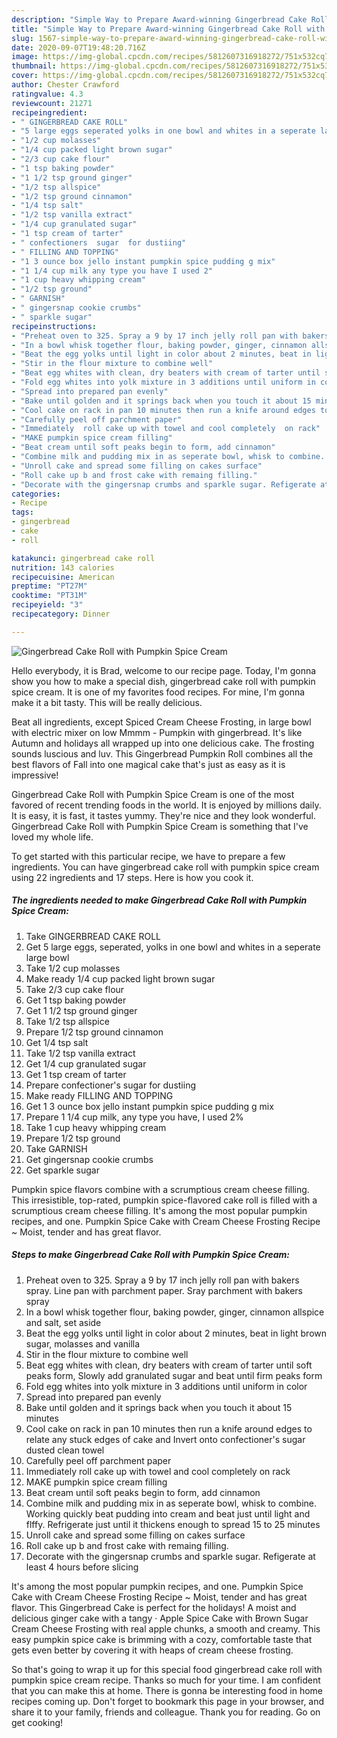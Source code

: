 ```yaml
---
description: "Simple Way to Prepare Award-winning Gingerbread Cake Roll with Pumpkin Spice Cream"
title: "Simple Way to Prepare Award-winning Gingerbread Cake Roll with Pumpkin Spice Cream"
slug: 1567-simple-way-to-prepare-award-winning-gingerbread-cake-roll-with-pumpkin-spice-cream
date: 2020-09-07T19:48:20.716Z
image: https://img-global.cpcdn.com/recipes/5812607316918272/751x532cq70/gingerbread-cake-roll-with-pumpkin-spice-cream-recipe-main-photo.jpg
thumbnail: https://img-global.cpcdn.com/recipes/5812607316918272/751x532cq70/gingerbread-cake-roll-with-pumpkin-spice-cream-recipe-main-photo.jpg
cover: https://img-global.cpcdn.com/recipes/5812607316918272/751x532cq70/gingerbread-cake-roll-with-pumpkin-spice-cream-recipe-main-photo.jpg
author: Chester Crawford
ratingvalue: 4.3
reviewcount: 21271
recipeingredient:
- " GINGERBREAD CAKE ROLL"
- "5 large eggs seperated yolks in one bowl and whites in a seperate large bowl"
- "1/2 cup molasses"
- "1/4 cup packed light brown sugar"
- "2/3 cup cake flour"
- "1 tsp baking powder"
- "1 1/2 tsp ground ginger"
- "1/2 tsp allspice"
- "1/2 tsp ground cinnamon"
- "1/4 tsp salt"
- "1/2 tsp vanilla extract"
- "1/4 cup granulated sugar"
- "1 tsp cream of tarter"
- " confectioners  sugar  for dustiing"
- " FILLING AND TOPPING"
- "1 3 ounce box jello instant pumpkin spice pudding g mix"
- "1 1/4 cup milk any type you have I used 2"
- "1 cup heavy whipping cream"
- "1/2 tsp ground"
- " GARNISH"
- " gingersnap cookie crumbs"
- " sparkle sugar"
recipeinstructions:
- "Preheat oven to 325. Spray a 9 by 17 inch jelly roll pan with bakers spray. Line pan with parchment paper. Sray parchment with bakers spray"
- "In a bowl whisk together flour, baking powder, ginger, cinnamon allspice  and salt, set aside"
- "Beat the egg yolks until light in color about 2 minutes, beat in light brown sugar, molasses and vanilla"
- "Stir in the flour mixture to combine well"
- "Beat egg whites with clean, dry beaters with cream of tarter until soft peaks form, Slowly add granulated sugar and beat until firm peaks form"
- "Fold egg whites into yolk mixture in 3 additions until uniform in color"
- "Spread into prepared pan evenly"
- "Bake until golden and it springs back when you touch it about 15 minutes"
- "Cool cake on rack in pan 10 minutes then run a knife around edges to relate any stuck edges of cake and Invert onto confectioner&#39;s sugar   dusted clean towel"
- "Carefully peel off parchment paper"
- "Immediately  roll cake up with towel and cool completely  on rack"
- "MAKE pumpkin spice cream filling"
- "Beat cream until soft peaks begin to form, add cinnamon"
- "Combine milk and pudding mix in as seperate bowl, whisk to combine. Working quickly beat pudding into cream and beat just until light and flffy. Refrigerate just until it thickens enough to spread 15 to 25 minutes"
- "Unroll cake and spread some filling on cakes surface"
- "Roll cake up b and frost cake with remaing filling."
- "Decorate with the gingersnap crumbs and sparkle sugar. Refigerate at least 4 hours before slicing"
categories:
- Recipe
tags:
- gingerbread
- cake
- roll

katakunci: gingerbread cake roll 
nutrition: 143 calories
recipecuisine: American
preptime: "PT27M"
cooktime: "PT31M"
recipeyield: "3"
recipecategory: Dinner

---
```



![Gingerbread Cake Roll with Pumpkin Spice Cream](https://img-global.cpcdn.com/recipes/5812607316918272/751x532cq70/gingerbread-cake-roll-with-pumpkin-spice-cream-recipe-main-photo.jpg)

Hello everybody, it is Brad, welcome to our recipe page. Today, I'm gonna show you how to make a special dish, gingerbread cake roll with pumpkin spice cream. It is one of my favorites food recipes. For mine, I'm gonna make it a bit tasty. This will be really delicious.

Beat all ingredients, except Spiced Cream Cheese Frosting, in large bowl with electric mixer on low Mmmm - Pumpkin with gingerbread. It&#39;s like Autumn and holidays all wrapped up into one delicious cake. The frosting sounds luscious and luv. This Gingerbread Pumpkin Roll combines all the best flavors of Fall into one magical cake that&#39;s just as easy as it is impressive!

Gingerbread Cake Roll with Pumpkin Spice Cream is one of the most favored of recent trending foods in the world. It is enjoyed by millions daily. It is easy, it is fast, it tastes yummy. They're nice and they look wonderful. Gingerbread Cake Roll with Pumpkin Spice Cream is something that I've loved my whole life.


To get started with this particular recipe, we have to prepare a few ingredients. You can have gingerbread cake roll with pumpkin spice cream using 22 ingredients and 17 steps. Here is how you cook it.

<!--inarticleads1-->

##### The ingredients needed to make Gingerbread Cake Roll with Pumpkin Spice Cream:

1. Take  GINGERBREAD CAKE ROLL
1. Get 5 large eggs, seperated, yolks in one bowl and whites in a seperate large bowl
1. Take 1/2 cup molasses
1. Make ready 1/4 cup packed light brown sugar
1. Take 2/3 cup cake flour
1. Get 1 tsp baking powder
1. Get 1 1/2 tsp ground ginger
1. Take 1/2 tsp allspice
1. Prepare 1/2 tsp ground cinnamon
1. Get 1/4 tsp salt
1. Take 1/2 tsp vanilla extract
1. Get 1/4 cup granulated sugar
1. Get 1 tsp cream of tarter
1. Prepare  confectioner&#39;s  sugar  for dustiing
1. Make ready  FILLING AND TOPPING
1. Get 1 3 ounce box jello instant pumpkin spice pudding g mix
1. Prepare 1 1/4 cup milk, any type you have, I used 2%
1. Take 1 cup heavy whipping cream
1. Prepare 1/2 tsp ground
1. Take  GARNISH
1. Get  gingersnap cookie crumbs
1. Get  sparkle sugar


Pumpkin spice flavors combine with a scrumptious cream cheese filling. This irresistible, top-rated, pumpkin spice-flavored cake roll is filled with a scrumptious cream cheese filling. It&#39;s among the most popular pumpkin recipes, and one. Pumpkin Spice Cake with Cream Cheese Frosting Recipe ~ Moist, tender and has great flavor. 

<!--inarticleads2-->

##### Steps to make Gingerbread Cake Roll with Pumpkin Spice Cream:

1. Preheat oven to 325. Spray a 9 by 17 inch jelly roll pan with bakers spray. Line pan with parchment paper. Sray parchment with bakers spray
1. In a bowl whisk together flour, baking powder, ginger, cinnamon allspice  and salt, set aside
1. Beat the egg yolks until light in color about 2 minutes, beat in light brown sugar, molasses and vanilla
1. Stir in the flour mixture to combine well
1. Beat egg whites with clean, dry beaters with cream of tarter until soft peaks form, Slowly add granulated sugar and beat until firm peaks form
1. Fold egg whites into yolk mixture in 3 additions until uniform in color
1. Spread into prepared pan evenly
1. Bake until golden and it springs back when you touch it about 15 minutes
1. Cool cake on rack in pan 10 minutes then run a knife around edges to relate any stuck edges of cake and Invert onto confectioner&#39;s sugar   dusted clean towel
1. Carefully peel off parchment paper
1. Immediately  roll cake up with towel and cool completely  on rack
1. MAKE pumpkin spice cream filling
1. Beat cream until soft peaks begin to form, add cinnamon
1. Combine milk and pudding mix in as seperate bowl, whisk to combine. Working quickly beat pudding into cream and beat just until light and flffy. Refrigerate just until it thickens enough to spread 15 to 25 minutes
1. Unroll cake and spread some filling on cakes surface
1. Roll cake up b and frost cake with remaing filling.
1. Decorate with the gingersnap crumbs and sparkle sugar. Refigerate at least 4 hours before slicing


It&#39;s among the most popular pumpkin recipes, and one. Pumpkin Spice Cake with Cream Cheese Frosting Recipe ~ Moist, tender and has great flavor. This Gingerbread Cake is perfect for the holidays! A moist and delicious ginger cake with a tangy · Apple Spice Cake with Brown Sugar Cream Cheese Frosting with real apple chunks, a smooth and creamy. This easy pumpkin spice cake is brimming with a cozy, comfortable taste that gets even better by covering it with heaps of cream cheese frosting. 

So that's going to wrap it up for this special food gingerbread cake roll with pumpkin spice cream recipe. Thanks so much for your time. I am confident that you can make this at home. There is gonna be interesting food in home recipes coming up. Don't forget to bookmark this page in your browser, and share it to your family, friends and colleague. Thank you for reading. Go on get cooking!
